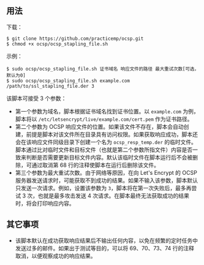 ## 用法

下载：

```shell
$ git clone https://github.com/practicemp/ocsp.git
$ chmod +x ocsp/ocsp_stapling_file.sh
```

示例：

```shell
$ sudo ocsp/ocsp_stapling_file.sh 证书域名 响应文件的路径 最大重试次数[可选，默认为0]
$ sudo ocsp/ocsp_stapling_file.sh example.com /path/to/ssl_stapling_file.der 3
```

该脚本可接受 3 个参数：

* 第一个参数为域名，脚本根据证书域名找到证书位置。以 `example.com` 为例，脚本将以 `/etc/letsencrypt/live/example.com/cert.pem` 作为证书路径。
* 第二个参数为 OCSP 响应文件的位置。如果该文件不存在，脚本会自动创建，前提是脚本对该文件所在目录具有访问权限。如果获取响应成功，脚本还会在该响应文件同级目录下创建一个名为 `ocsp_resp_temp.der` 的临时文件。脚本通过比对临时文件和目标文件（也就是第二个参数所指文件）内容是否一致来判断是否需要更新目标文件内容。默认该临时文件在脚本运行后不会被删除，可通过取消第 68 行的注释使脚本在运行后删除该文件。
* 第三个参数为最大重试次数。由于网络等原因，在向 Let's Encrypt 的 OCSP 服务器发送请求时，可能获取不到成功的结果。如果不输入该参数，脚本默认只发送一次请求。例如，设置该参数为 `3`，脚本将在第一次失败后，最多再尝试 3 次，也就是最多攻击发送 4 次请求。在脚本最终无法获取成功的结果时，将会打印响应内容。

## 其它事项

* 该脚本默认在成功获取响应结果后不输出任何内容，以免在频繁的定时任务中发送过多的邮件。如果出于测试等目的，可以将 69、70、73、74 行的注释取消，以便观察成功的响应结果。